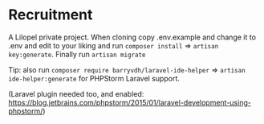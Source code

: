 # Recruitment

A Lilopel private project.
When cloning copy .env.example and change it to .env and edit to your liking
and run `composer install` => `artisan key:generate`. Finally run `artisan migrate`

Tip: also run `composer require barryvdh/laravel-ide-helper` 
=> `artisan ide-helper:generate` for PHPStorm Laravel support.

(Laravel plugin needed too, and enabled: https://blog.jetbrains.com/phpstorm/2015/01/laravel-development-using-phpstorm/)